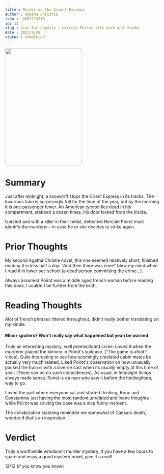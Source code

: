 ```yaml
---
title : Murder on the Orient Express
author : Agatha Christie 
isbn : 	‎0007119313
id: 11
slug : Lies for Loyalty | Hercule Poirot sits back and thinks 
date : 2021/9/26
status : Completed 
---
```


<img src="https://upload.wikimedia.org/wikipedia/en/c/c0/Murder_on_the_Orient_Express_First_Edition_Cover_1934.jpg" height=380px width=250px> 



# Summary 

Just after midnight, a snowdrift stops the Orient Express in its tracks. The luxurious train is surprisingly full for the time of the year, but by the morning it is one passenger fewer. An American tycoon lies dead in his compartment, stabbed a dozen times, his door locked from the inside.

Isolated and with a killer in their midst, detective Hercule Poirot must identify the murderer—in case he or she decides to strike again.


# Prior Thoughts
My second Agatha Christie novel, this one seemed relatively short, finished reading it in less half a day. "And then there was none" blew my mind when I read it in lower sec school (a dead person committing the crime...). 

Always assumed Poirot was a middle aged french woman before reading this book. I couldn't be further from the truth.

# Reading Thoughts

Alot of french phrases littered throughout, didn't really bother translating on my kindle.

#### Minor spoilers? Won't really say what happened but yeah be warned

Truly an interesting mystery, well premeditated crime. Loved it when the murderer placed the kimono in Poirot's suitcase. ("The game is afoot!" vibes). Quite interesting to see how seemingly unrelated cabin mates be actually very much related. Liked Poirot's observation on how unusually packed the train is with a diverse cast when its usually empty at this time of year. (There can be no such coincidences). As usual, in hindsight things always made sense. Poirot is da man who saw it before the hindsighters, way to go.

Loved the part where everyone sat and started thinking, Bouc and Constantine just having the most random,unrelated and inane thoughts while Poirot was solving the case was a nice funny moment.

The collaborative stabbing reminded me somewhat of Caesars death, wonder if that's an inspiration


# Verdict 

Truly a worthwhile whodunnit murder mystery, if you have a few hours to spare and enjoy a good mystery novel, give it a read! 

12/12 (if you know you know)